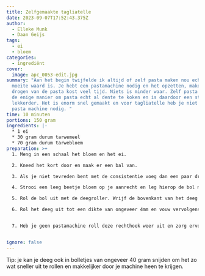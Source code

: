```yaml
---
title: Zelfgemaakte tagliatelle
date: 2023-09-07T17:52:43.375Z
author:
  - Elleke Munk
  - Daan Geijs
tags:
  - ei
  - bloem
categories:
  - ingrediënt
cover:
  image: apc_0053-edit.jpg
summary: "Aan het begin twijfelde ik altijd of zelf pasta maken nou echt de
  moeite waard is. Je hebt een pastamachine nodig en het opzetten, maken en
  drogen van de pasta kost veel tijd. Niets is minder waar. Zelf pasta maken is
  de enige manier om pasta echt al dente te koken en is daardoor een stuk
  lekkerder. Het is enorm snel gemaakt en voor tagliatelle heb je niet eens een
  pasta machine nodig. "
time: 10 minuten
portions: 150 gram
ingredients: |-
  * 1 ei
  * 30 gram durum tarwemeel
  *﻿ 70 gram durum tarwebloem 
preparation: >+
  1. Meng in een schaal het bloem en het ei. 

  2. Kneed het kort door en maak er een bal van.

  3. Als je niet tevreden bent met de consistentie voeg dan een paar druppels olijfolie toe, maar past op gebruik niet teveel olijfolie want dan deeg erg plakken. 

  4. Strooi een leeg beetje bloem op je aanrecht en leg hierop de bol met deeg

  5. Rol de bol uit met de deegroller. Wrijf de bovenkant van het deeg in met een beetje bloem om plakken te voorkomen. 

  6. Rol het deeg uit tot een dikte van ongeveer 4mm en vouw vervolgens het deeg naar binnen om een rechthoek te verkrijgen. 


  7. Heb je geen pastamachine roll deze rechthoek weer uit en zorg ervoor dat het een rechthoek blijft. Rol het deeg uit tot een dikte van 2mm. Bloem de bovenkant van het deeg nu in vouw het deeg in naar binnen zodat je drie lagen krijgt. Snijdt met een scherp mes je tagliatelle in de breedte die jij wilt.


ignore: false
---
```

T﻿ip: je kan je deeg ook in bolletjes van ongeveer 40 gram snijden om het zo wat sneller uit te rollen en makkelijker door je machine heen te krijgen.